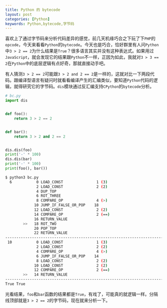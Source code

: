```yaml
---
title: Python 的 bytecode
layout: post
categories: [Python]
keywords: Python,bytecode,字节码
---
```


喜欢上了通过字节码来分析代码差异的感觉，前几天机缘巧合之下玩了下`PHP`的`opcode`，今天来看看`Python`的`bytecode`。今天也是巧合，恰好群里有人问`Python`中`3 > 2 == 2`为什么结果是`True`？很多语言其实并没有这种表达式。如果用过`JavaScript`，就会发现它的结果跟`Python`不一样，正因为如此，我就对`3 > 3 == 2`在`Python`中的底层逻辑有点好奇，那就直接动手吧。

有人猜测`3 > 2 == 2`可能跟`3 > 2 and 2 == 2`是一样的，这就对比一下两段代码。跟编译型语言有疑问时就看看编译产生的汇编类似，要知道`Python`代码的逻辑，就得研究它的字节码。`dis`模块通过反汇编支持`CPython`的`bytecode`分析。

```python
# bc.py
import dis


def foo():
    return 3 > 2 == 2


def bar():
    return 3 > 2 and 2 == 2


dis.dis(foo)
print('-' * 100)
dis.dis(bar)
print('-' * 100)
print(foo(), bar())
```

```bash
$ python3 bc.py
  6           0 LOAD_CONST               1 (3)
              2 LOAD_CONST               2 (2)
              4 DUP_TOP
              6 ROT_THREE
              8 COMPARE_OP               4 (>)
             10 JUMP_IF_FALSE_OR_POP    18
             12 LOAD_CONST               2 (2)
             14 COMPARE_OP               2 (==)
             16 RETURN_VALUE
        >>   18 ROT_TWO
             20 POP_TOP
             22 RETURN_VALUE
----------------------------------------------------------------------------------------------------
 10           0 LOAD_CONST               1 (3)
              2 LOAD_CONST               2 (2)
              4 COMPARE_OP               4 (>)
              6 JUMP_IF_FALSE_OR_POP    14
              8 LOAD_CONST               2 (2)
             10 LOAD_CONST               2 (2)
             12 COMPARE_OP               2 (==)
        >>   14 RETURN_VALUE
----------------------------------------------------------------------------------------------------
True True
```

光看结果，`foo`和`bar`函数的结果都是`True`，有戏了，可能真的就逻辑一样。分隔线顶部就是`3 > 2 == 2`的字节码，现在就来分析一下。
